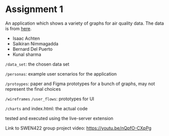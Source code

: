 # Assignment 1

An application which shows a variety of graphs for air quality data. The data is from [here](https://data.mfe.govt.nz/table/106232-air-pollutant-emissions-2012-2019/).

- Isaac Achten
- Saikiran Nimmagadda
- Bernard Del Puerto 
- Kunal sharma 

`/data_set`: the chosen data set

`/personas`: example user scenarios for the application

`/protoypes`: paper and Figma prototypes for a bunch of graphs, may not represent the final choices

`/wireframes` `/user_flows`: prototypes for UI

`/charts` and index.html: the actual code

tested and executed using the live-server extension

Link to SWEN422 group project video: https://youtu.be/nQpfO-CXpPg

